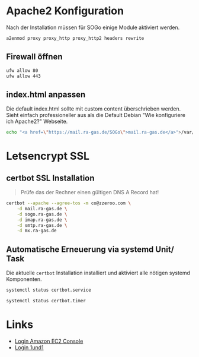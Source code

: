 # Apache2 Konfiguration

Nach der Installation müssen für SOGo einige Module aktiviert werden.

```bash
a2enmod proxy proxy_http proxy_http2 headers rewrite
```

## Firewall öffnen

```bash
ufw allow 80
ufw allow 443
```

## index.html anpassen

Die default index.html sollte mit custom content überschrieben werden. Sieht einfach professioneller aus als die Default Debian "Wie konfiguriere ich Apache2?" Webseite.

```bash
echo "<a href=\"https://mail.ra-gas.de/SOGo\">mail.ra-gas.de</a>">/var/www/html/index.html
```


# Letsencrypt SSL 
## certbot SSL Installation

> Prüfe das der Rechner einen gültigen DNS A Record hat!

```bash
certbot --apache --agree-tos -m co@zzeroo.com \
    -d mail.ra-gas.de \
    -d sogo.ra-gas.de \
    -d imap.ra-gas.de \
    -d smtp.ra-gas.de \
    -d mx.ra-gas.de
```


## Automatische Erneuerung via systemd Unit/ Task

Die aktuelle `certbot` Installation installiert und aktiviert alle nötigen systemd Komponenten.

```bash
systemctl status certbot.service
```

```bash
systemctl status certbot.timer
```



# Links

* [Login Amazon EC2 Console][login-amazon]
* [Login 1und1][login-1und1]

[login-amazon]:https://eu-central-1.console.aws.amazon.com
[login-1und1]:https://account.1und1.de/
